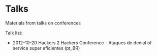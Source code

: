 Talks
=====

Materials from talks on conferences

Talk list:
* 2012-10-20 Hackers 2 Hackers Conference - Ataques de denial of service super eficientes (pt_BR)
